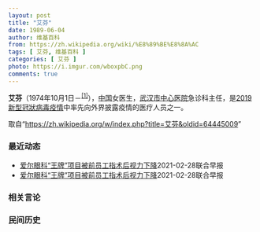 ```yaml
---
layout: post
title: "艾芬"
date: 1989-06-04
author: 维基百科
from: https://zh.wikipedia.org/wiki/%E8%89%BE%E8%8A%AC
tags: [ 艾芬, 维基百科 ]
categories: [ 艾芬 ]
photo: https://i.imgur.com/wboxpbC.png
comments: true
---
```

<div class="mw-parser-output"><p><b>艾芬</b>（1974年10月1日－<sup id="cite_ref-1" class="reference"><a href="#cite_note-1">[1]</a></sup>），<a href="/wiki/%E4%B8%AD%E5%9B%BD" class="mw-redirect" title="中国">中国</a>女医生，<a href="/wiki/%E6%AD%A6%E6%B1%89%E5%B8%82%E4%B8%AD%E5%BF%83%E5%8C%BB%E9%99%A2" title="武汉市中心医院">武汉市中心医院</a>急诊科主任，是<a href="/wiki/2019%E6%96%B0%E5%9E%8B%E5%86%A0%E7%8B%80%E7%97%85%E6%AF%92%E7%96%AB%E6%83%85" class="mw-redirect" title="2019新型冠狀病毒疫情">2019新型冠狀病毒疫情</a>中率先向外界披露疫情的医疗人员之一。
</p>
</div><noscript><img src="//zh.wikipedia.org/wiki/Special:CentralAutoLogin/start?type=1x1" alt="" title="" width="1" height="1" style="border: none; position: absolute;"></noscript>
<div class="printfooter">取自“<a dir="ltr" href="https://zh.wikipedia.org/w/index.php?title=艾芬&amp;oldid=64445009">https://zh.wikipedia.org/w/index.php?title=艾芬&amp;oldid=64445009</a>”</div><div id="recent-news"><h3>最近动态</h3><ul><li><a href="https://nodebe4.github.io/waimei/2021-02-28/%E7%88%B1%E5%B0%94%E7%9C%BC%E7%A7%91-%E7%8E%8B%E7%89%8C-%E9%A1%B9%E7%9B%AE%E8%A2%AB%E5%89%8D%E5%91%98%E5%B7%A5%E6%8C%87%E6%9C%AF%E5%90%8E%E8%A7%86%E5%8A%9B%E4%B8%8B%E9%99%8D" title="爱尔眼科“王牌”项目被前员工指术后视力下降—— 中国最大规模的眼科医疗机构之一的爱尔眼科自去年12月31日被知名医生、武汉市中心医院急诊科主任艾芬“硬怼”后，又遭前员工“非议”。 据每日经济新闻...">爱尔眼科“王牌”项目被前员工指术后视力下降</a><time>2021-02-28</time><a class="tag">联合早报</a></li>
<li><a href="https://nodebe4.github.io/waimei/2021-02-28/%E7%88%B1%E5%B0%94%E7%9C%BC%E7%A7%91-%E7%8E%8B%E7%89%8C-%E9%A1%B9%E7%9B%AE%E8%A2%AB%E5%89%8D%E5%91%98%E5%B7%A5%E6%8C%87%E6%9C%AF%E5%90%8E%E8%A7%86%E5%8A%9B%E4%B8%8B%E9%99%8D" title="爱尔眼科“王牌”项目被前员工指术后视力下降—— 中国最大规模的眼科医疗机构之一的爱尔眼科自去年12月31日被知名医生、武汉市中心医院急诊科主任艾芬“硬怼”后，又遭前员工“非议”。 据每日经济新闻...">爱尔眼科“王牌”项目被前员工指术后视力下降</a><time>2021-02-28</time><a class="tag">联合早报</a></li>
</ul></div><div id="open-opinion"><h3>相关言论</h3><ul></ul></div><div id="mjls-record"><h3>民间历史</h3><ul></ul></div>